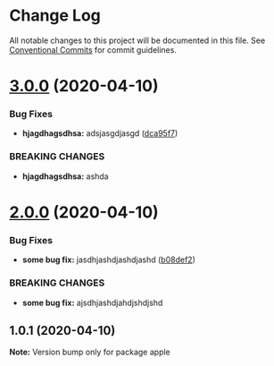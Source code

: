 # Change Log

All notable changes to this project will be documented in this file.
See [Conventional Commits](https://conventionalcommits.org) for commit guidelines.

<a name="3.0.0"></a>
# [3.0.0](https://github.com/JaswinderLayal/LernaSample/compare/apple@2.0.0...apple@3.0.0) (2020-04-10)


### Bug Fixes

* **hjagdhagsdhsa:** adsjasgdjasgd ([dca95f7](https://github.com/JaswinderLayal/LernaSample/commit/dca95f7))


### BREAKING CHANGES

* **hjagdhagsdhsa:** ashda




<a name="2.0.0"></a>
# [2.0.0](https://github.com/JaswinderLayal/LernaSample/compare/apple@1.0.1...apple@2.0.0) (2020-04-10)


### Bug Fixes

* **some bug fix:** jasdhjashdjashdjashd ([b08def2](https://github.com/JaswinderLayal/LernaSample/commit/b08def2))


### BREAKING CHANGES

* **some bug fix:** ajsdhjashdjahdjshdjshd




<a name="1.0.1"></a>
## 1.0.1 (2020-04-10)




**Note:** Version bump only for package apple
